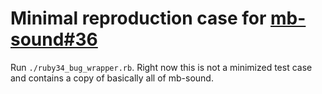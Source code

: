 # Minimal reproduction case for [mb-sound#36](https://github.com/mike-bourgeous/mb-sound/issues/36)

Run `./ruby34_bug_wrapper.rb`.  Right now this is not a minimized test case and
contains a copy of basically all of mb-sound.
